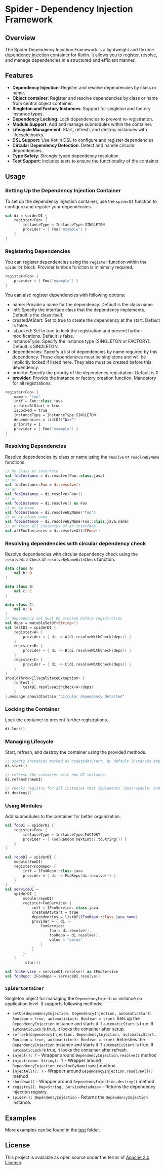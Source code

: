 # Spider - Dependency Injection Framework

## Overview

The Spider Dependency Injection Framework is a lightweight and flexible dependency injection container for Kotlin. It allows you to register, resolve, and manage dependencies in a structured and efficient manner.

## Features

- **Dependency Injection**: Register and resolve dependencies by class or name.
- **Object container**: Register and resolve dependencies by class or name from central object container.
- **Singleton and Factory Instances**: Support for singleton and factory instance types.
- **Dependency Locking**: Lock dependencies to prevent re-registration.
- **Module Support**: Add and manage submodules within the container.
- **Lifecycle Management**: Start, refresh, and destroy instances with lifecycle hooks.
- **DSL Support**: Use Kotlin DSL to configure and register dependencies.
- **Circular Dependency Detection**: Detect and handle circular dependencies.
- **Type Safety**: Strongly typed dependency resolution.
- **Test Support**: Includes tests to ensure the functionality of the container.

## Usage

### Setting Up the Dependency Injection Container

To set up the dependency injection container, use the `spiderDI` function to configure and register your dependencies.

```kotlin
val di = spiderDI {
    register<Foo> {
        instanceType = InstanceType.SINGLETON
        provider = { Foo("example") }
    }
}
```

### Registering Dependencies

You can register dependencies using the `register` function within the `spiderDI` block. Provider lambda function is minimally required.

```kotlin
register<Foo> {
    provider = { Foo("example") }
}
```

You can also register dependencies with following options:
- name: Provide a name for the dependency. Default is the class name.
- intf: Specify the interface class that the dependency implements. Default is the class itself.
- createdAtStart: Set to true to create the dependency at the start. Default is false.
- isLocked: Set to true to lock the registration and prevent further modifications. Default is false.
- instanceType: Specify the instance type (SINGLETON or FACTORY). Default is SINGLETON.
- dependencies: Specify a list of dependencies by name required by this dependency. 
These dependencies must be singletons and will be implicitly locked if listed here. 
They also must be created before this dependency.
- priority: Specify the priority of the dependency registration. Default is 0.
- **provider**: Provide the instance or factory creation function. Mandatory for all registrations.

```kotlin
register<Foo> {
    name = "foo"
    intf = Foo::class.java
    createdAtStart = true
    isLocked = true
    instanceType = InstanceType.SINGLETON
    dependencies = listOf("bar")
    priority = 1
    provider = { Foo("example") }    
}
```

### Resolving Dependencies

Resolve dependencies by class or name using the `resolve` or `resolveByName` functions.

```kotlin
// by class or interface
val fooInstance = di.resolve(Foo::class.java)
// or 
val fooInstance:Foo = di.resolve()
// or 
val fooInstance = di.resolve<Foo>()
// or 
val fooInstance = di.resolve() as Foo
// or by name
val fooInstance = di.resolveByName("foo")
// or by class name
val fooInstance = di.resolveByName(Foo::class.java.name)
// or fetch all instances of an interface
val allFooInstances = di.resolveAll<IFoo>()
```

### Resolving dependencies with circular dependency check

Resolve dependencies with circular dependency check using the `resolveWithCheck` or `resolveByNameWithCheck` function.

```kotlin
data class A(
    val b: B
)

data class B(
    val c: C
)

data class C(
    val a: A
)
// dependency set must be created before registration
val deps = mutableSetOf<String>()
val testDI = spiderDI {
    register<A> {
        provider = { di -> A(di.resolveWithCheck(deps)) }
    }
    register<B> {
        provider = { di -> B(di.resolveWithCheck(deps)) }
    }
    register<C> {
        provider = { di -> C(di.resolveWithCheck(deps)) }
    }
}
shouldThrow<IllegalStateException> {
    runTest {
        testDI.resolveWithCheck<A>(deps)
    }
}.message shouldContain "Circular dependency detected"
```

### Locking the Container

Lock the container to prevent further registrations.

```kotlin
di.lock()
```

### Managing Lifecycle

Start, refresh, and destroy the container using the provided methods.

```kotlin
// starts instances marked as createdAtStart. By default instances are created lazily, during the first resolve.
di.start()

// refresh the container with new DI instance.
di.refresh(newDI)

// checks registry for all instances that implements `Destroyable` and calls `destroy` on them.
di.destroy()
```

### Using Modules

Add submodules to the container for better organization.

```kotlin
val fooDI = spiderDI {
    register<Foo> {
        instanceType = InstanceType.FACTORY
        provider = { Foo(Random.nextInt().toString()) }
    }
}

val repoDI = spiderDI {
    module(fooDI)
    register<FooRepo> {
        intf = IFooRepo::class.java
        provider = { di -> FooRepo(di.resolve()) }
    }
}
val serviceDI =
    spiderDI {
        module(repoDI)
        register<FooService> {
            intf = IFooService::class.java
            createdAtStart = true
            dependencies = listOf(IFooRepo::class.java.name)
            provider = { di ->
                FooService(
                    foo = di.resolve(),
                    fooRepo = di.resolve(),
                    value = "value"
                )
            }
        }
    }
        .start()

val fooService = serviceDI.resolve() as IFooService
val fooRepo: IFooRepo = serviceDI.resolve()
```
### `SpiderContainer`

Singleton object for managing the `DependencyInjection` instance on application level. It supports following methods:

- `setUp(dependencyInjection: DependencyInjection, automaticStart: Boolean = true, automaticLock: Boolean = true)`: Sets up the `DependencyInjection` instance and starts it if `automaticStart` is true. If `automaticLock` is true, it locks the container after setup.
- `refresh(dependencyInjection: DependencyInjection, automaticStart: Boolean = true, automaticLock: Boolean = true)`: Refreshes the `DependencyInjection` instance and starts it if `automaticStart` is true. If `automaticLock` is true, it locks the container after refresh.
- `inject(): T` - Wrapper around `DependencyInjection.resolve()` method
- `inject(name: String): T` - Wrapper around `DependencyInjection.resolveByName(name)` method
- `injectAll(): T` - Wrapper around `DependencyInjection.resolveAll()` method
- `shutdown()` - Wrapper around `DependencyInjection.destroy()` method
- `registry(): Map<String, ServiceMetadata>` - Returns the dependency injection registry.
- `spider(): DependencyInjection` - Returns the `DependencyInjection` instance.

## Examples

More examples can be found in the [test](src/test/kotlin/io/github/ivsokol/spider) folder.

## License

This project is available as open source under the terms of [Apache 2.0 License](https://opensource.org/licenses/Apache-2.0).